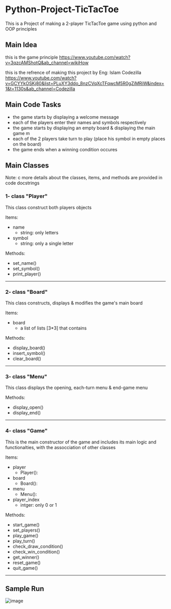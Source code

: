 # Python-Project-TicTacToe

This is a Project of making a 2-player TicTacToe game using python and OOP principles

## Main Idea

this is the game principle
https://www.youtube.com/watch?v=3qzcAMShotQ&ab_channel=wikiHow

this is the refrence of making this project by Eng: Islam Codezilla
https://www.youtube.com/watch?v=GCYYkOSKj80&list=PLuXY3ddo_8nzCVqXcTFqwcM5R0gZiMRiW&index=1&t=1130s&ab_channel=Codezilla

## Main Code Tasks
- the game starts by displaying a welcome message
- each of the players enter their names and symbols respectively
- the game starts by displaying an empty board & displaying the main game m
- each of the 2 players take turn to play (place his symbol in empty places on the board)
- the game ends when a winning condition occures


## Main Classes
Note: c more details about the classes, items, and methods are provided in code docstrings
### 1- class "Player"
This class construct both players objects

Items:
- name
  - string: only letters
- symbol
  - string: only a single letter

Methods:
- set_name()
- set_symbol()
- print_player()

-------------
### 2- class "Board"
This class constructs, displays & modifies the game's main board

Items:
- board
  - a list of lists [3*3] that contains 

Methods:

- display_board()
- insert_symbol()
- clear_board()

-------------
### 3- class "Menu"
This class displays the opening, each-turn menu & end-game menu

Methods:
- display_open()
- display_end()

-------------
### 4- class "Game"
This is the main constructor of the game and includes its main logic and functionalties, with the assocciation of other classes 

Items:
- player
  - Player(): 
- board
  - Board(): 
- menu
  - Menu(): 
- player_index
  - intger: only 0 or 1

Methods:
- start_game()
- set_players()
- play_game()
- play_turn()
- check_draw_condition()
- check_win_condition()
- get_winner()
- reset_game()
- quit_game()

-------------
## Sample Run
![image](https://github.com/MahmoudFawzyAOE2/Python-Project-TicTacToe/assets/76012086/bcf041de-ec7a-4e43-9eba-9d0dc662a3c7)




